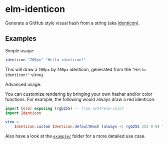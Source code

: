 # elm-identicon
Generate a GitHub style visual hash from a string (aka [identicon](https://en.wikipedia.org/wiki/Identicon)).

## Examples

Simple usage: 

``` elm
identicon "200px" "Hello identicon!"
```

This will draw a `200px` by `200px` identicon, generated from the `"Hello
identicon!"` string.

Advanced usage: 

You can customize rendering by bringing your own hasher and/or color functions. For example, the
following would always draw a red identicon:

``` elm
import Color exposing (rgb255) -- from avh4/elm-color
import Identicon

view =
    Identicon.custom Identicon.defaultHash (always <| rgb255 255 0 0) "200px" "Hello Identicon!"
```

Also have a look at the
[`example/`](https://github.com/dividat/elm-identicon/tree/master/example)
folder for a more detailed use case.
